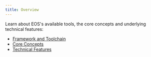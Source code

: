```yaml
---
title: Overview
---
```


Learn about EOS's available tools, the core concepts and underlying technical features:

- [Framework and Toolchain](01_framework_and_toolchain.md)
- [Core Concepts](02_core_concepts.md)
- [Technical Features](03_technical_features.md)
